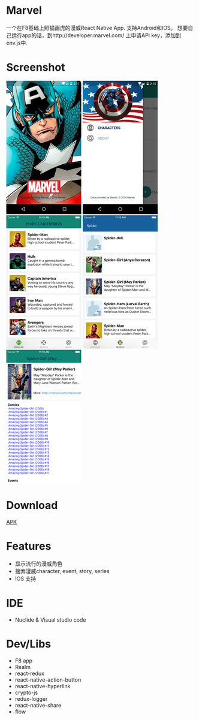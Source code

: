 # Marvel

一个在F8基础上照猫画虎的漫威React Native App. 支持Android和IOS。
想要自己运行app的话，到http://developer.marvel.com/ 上申请API key，添加到env.js中.

# Screenshot
![alt tag](./screenshot/1.png)
![alt tag](./screenshot/2.png)
![alt tag](./screenshot/5.png)
![alt tag](./screenshot/6.png)
![alt tag](./screenshot/7.png)

# Download
[APK](./apk/app-release.apk)

# Features
  - 显示流行的漫威角色
  - 搜索漫威character, event, story, series
  - IOS 支持

# IDE
  - Nuclide & Visual studio code

# Dev/Libs
  - F8 app
  - Realm
  - react-redux
  - react-native-action-button
  - react-native-hyperlink
  - crypto-js 
  - redux-logger
  - react-native-share
  - flow
  
